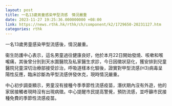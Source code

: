 ```yaml
---
layout: post
title: 一名13歲男童感染甲型流感　情況嚴重
date: 2023-11-27 19:25:36.000000000 +08:00
link: https://news.rthk.hk/rthk/ch/component/k2/1729650-20231127.htm
categories: rthk
---
```


一名13歲男童感染甲型流感後，情況嚴重。

衞生防護中心表示，這名男童過往健康良好，他於本月22日開始發燒、咳嗽和喉嚨痛，其後曾分別到天水圍醫院及私家醫生求診，今日因徵狀惡化，獲安排到兒童醫院兒童深切治療部接受診治，呼吸道樣本化驗後，證實對甲型流感(H3)病毒呈陽性反應，臨床診斷為甲型流感併發休克，現時情況嚴重。

中心初步調查顯示，男童沒有接種今季季節性流感疫苗，潛伏期內沒有外遊，他的家居接觸者現時沒有出現病徵。中心提醒市民提高警覺，預防流感，並呼籲市民接種免費的季節性流感疫苗。
